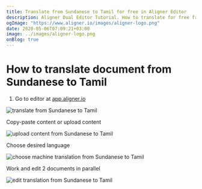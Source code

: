 ```yaml
---
title: Translate from Sundanese to Tamil for free in Aligner Editor
description: Aligner Dual Editor Tutorial. How to translate for free from Sundanese to Tamil. Aligner is multilingual document management platform. 
ogImage: "https://www.aligner.io/images/aligner-logo.png"
date: 2020-05-06T07:09:21+03:00
image: ../images/aligner-logo.png
onBlog: true
---
```


# How to translate document from Sundanese to Tamil

1. Go to editor at [app.aligner.io](https://app.aligner.io "Aligner App web page")

![translate from Sundanese to Tamil](../aligner-blank-editor.png "translate from Sundanese to Tamil")

Copy-paste content or upload content

![upload content from Sundanese to Tamil](../aligner-uploaded-document.png "upload content from Sundanese to Tamil")

Choose desired language

![choose machine translation from Sundanese to Tamil](../aligner-language-dropdown.png "choose machine translation from Sundanese to Tamil")

Work and edit 2 documents in parallel

![edit translation from Sundanese to Tamil](../aligner-double-sitded-editor.png "edit translation from Sundanese to Tamil")

